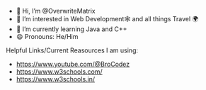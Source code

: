 - 👋 Hi, I’m @OverwriteMatrix
- 👀 I’m interested in Web Development🕸️ and all things Travel 🌍
- 🌱 I’m currently learning Java and C++
- 😄 Pronouns: He/Him
  
Helpful Links/Current Reasources I am using:
- https://www.youtube.com/@BroCodez
- https://www.w3schools.com/
- https://www.w3schools.in/
